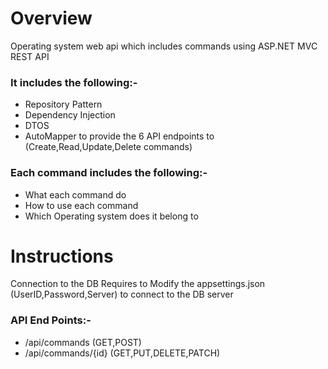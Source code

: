# Overview

Operating system web api which includes commands using ASP.NET MVC REST API

### It includes the following:-
* Repository Pattern
* Dependency Injection
* DTOS
* AutoMapper to provide the 6 API endpoints to (Create,Read,Update,Delete commands)

### Each command includes the following:-
* What each command do
* How to use each command
* Which Operating system does it belong to


# Instructions

Connection to the DB Requires to Modify the appsettings.json (UserID,Password,Server) to connect to the DB server

### API End Points:-
* /api/commands (GET,POST)
* /api/commands/{id} (GET,PUT,DELETE,PATCH)
